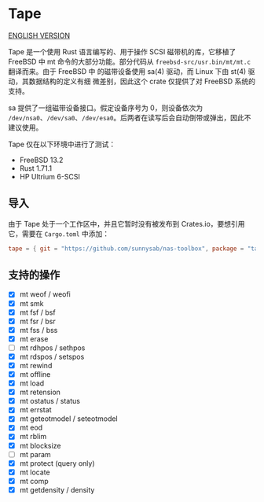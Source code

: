 # Tape

[ENGLISH VERSION](README_EN.md)

Tape 是一个使用 Rust 语言编写的、用于操作 SCSI 磁带机的库，它移植了 FreeBSD 中 mt 命令的大部分功能。部分代码从 
`freebsd-src/usr.bin/mt/mt.c` 翻译而来。由于 FreeBSD 中 的磁带设备使用 sa(4) 驱动，而 Linux 下由 st(4) 驱动，其数据结构的定义有细
微差别，因此这个 crate 仅提供了对 FreeBSD 系统的支持。

sa 提供了一组磁带设备接口。假定设备序号为 0，则设备依次为 `/dev/nsa0`、`/dev/sa0`、`/dev/esa0`。后两者在读写后会自动倒带或弹出，因此不
建议使用。

Tape 仅在以下环境中进行了测试：

- FreeBSD 13.2
- Rust 1.71.1
- HP Ultrium 6-SCSI


## 导入

由于 Tape 处于一个工作区中，并且它暂时没有被发布到 Crates.io，要想引用它，需要在 `Cargo.toml` 中添加：

```toml
tape = { git = "https://github.com/sunnysab/nas-toolbox", package = "tape" }
```


## 支持的操作

- [x] mt weof / weofi
- [x] mt smk
- [x] mt fsf / bsf
- [x] mt fsr / bsr
- [x] mt fss / bss
- [x] mt erase
- [ ] mt rdhpos / sethpos 
- [x] mt rdspos / setspos
- [x] mt rewind
- [x] mt offline
- [x] mt load
- [x] mt retension
- [x] mt ostatus / status
- [x] mt errstat
- [x] mt geteotmodel / seteotmodel
- [x] mt eod
- [x] mt rblim
- [x] mt blocksize
- [ ] mt param
- [x] mt protect (query only)
- [x] mt locate
- [x] mt comp
- [x] mt getdensity / density
